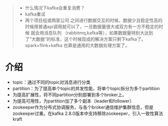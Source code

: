> - 什么情况下kafka会重复消费？
> - kafka重试
> - 两个项目组或两家公司 之间进行数据交互的时候，数据少且稳定性高的时候用普通api调用就可以了，一旦数据量很大或双方有一方不稳定的时候 就会用消息队列 （rabbitmq,kafka等），如果数据量特别大达到了“大数据”的标准，这个时候现成的解决方案只剩下kafka了。spark+flink+kafka 也算是通用的大数据处理方案了。



# 介绍

- topic：通过不同的topic对消息进行分类
- partition：为了提高单个topic的并发性能，将单个topic拆分为多个partition
- 为提高扩展性，将不同partition分别部署到多个broker上。
- 为提高可用性，为partition加了多个副本（leader和follower）
- zookeeper作为分布式协调服务，与各个broker通信维护集群信息，但是zookeeper过重。在kafka 2.8.0版本中支持移除zookeeper，引入一致性算法kraft

